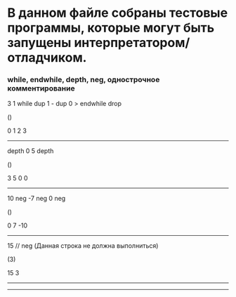 # В данном файле собраны тестовые программы, которые могут быть запущены интерпретатором/отладчиком.


### while, endwhile, depth, neg, однострочное комментирование

3 1
while
dup 1 - 
dup 0 > 
endwhile
drop

()

0 1 2 3

---

depth
0 5
depth

()

3 5 0 0

---

10 neg
-7 neg
0 neg

()

0 7 -10

---

15 
// neg (Данная строка не должна выполниться)

(3)

15 3

---
---
